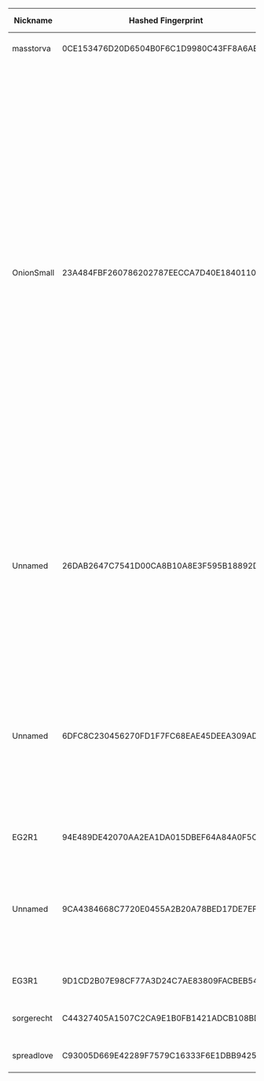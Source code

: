 | Nickname |  Hashed Fingerprint	| Or Addresses | Contact | Running | Flags | Last Seen | First Seen | Last Restarted | Advertised Bandwidth | Platform | Version | Version Status | Recommended Version | Verified hostnames | Exit policy |
|---|---|---|---|---|---|---|---|---|---|---|---|---|---|---|---|
|masstorva | 0CE153476D20D6504B0F6C1D9980C43FF8A6AE7A | ["107.175.245.254:9001"] | wxw at safe-mail dot net | true | Running, Valid | 2025-09-10 14:00:00 | 2025-09-10 00:00:00 | 2025-09-09 23:21:01 | 0 | Tor 0.4.8.17 on Linux | 0.4.8.17 | recommended | true | ["rack107-175-245-254va.dmzdns.com"] | ["reject *:*"]|
|OnionSmall | 23A484FBF260786202787EECCA7D40E184011027 | ["87.121.84.129:443"] | 0x47C256AB9AEEFFE9 c_e_p_r(at)inbox(dot)lv | true | Exit, Running, V2Dir, Valid | 2025-09-10 14:00:00 | 2025-09-10 10:00:00 | 2025-09-10 09:44:12 | 0 | Tor 0.4.8.17 on Linux | 0.4.8.17 | recommended | true | N/A | ["reject 0.0.0.0/8:*","reject 169.254.0.0/16:*","reject 127.0.0.0/8:*","reject 192.168.0.0/16:*","reject 10.0.0.0/8:*","reject 172.16.0.0/12:*","reject 87.121.84.129:*","accept *:43","accept *:53","accept *:79-81","accept *:88","accept *:110","accept *:143","accept *:194","accept *:220","accept *:389","accept *:443","accept *:531","accept *:543-544","accept *:563","accept *:636","accept *:749","accept *:873","accept *:989-995","accept *:1194","accept *:1723","accept *:2083","accept *:2086-2087","accept *:4321","accept *:5222-5223","accept *:5228","accept *:5900","accept *:5984","accept *:6660-6669","accept *:6679","accept *:6697","accept *:6984","accept *:8008","accept *:8080","accept *:8332-8333","accept *:8443","accept *:8888","accept *:11371","reject *:*"]|
|Unnamed | 26DAB2647C7541D00CA8B10A8E3F595B18892DA6 | ["38.60.250.79:9002"] | N/A | false | Exit, Running, V2Dir, Valid | 2025-09-10 09:00:00 | 2025-09-10 09:00:00 | 2025-09-10 08:09:27 | 0 | Tor 0.4.8.14 on Linux | 0.4.8.14 | recommended | true | N/A | ["reject 0.0.0.0/8:*","reject 169.254.0.0/16:*","reject 127.0.0.0/8:*","reject 192.168.0.0/16:*","reject 10.0.0.0/8:*","reject 172.16.0.0/12:*","reject 38.60.250.79:*","reject *:25","reject *:119","reject *:135-139","reject *:445","reject *:563","reject *:1214","reject *:4661-4666","reject *:6346-6429","reject *:6699","reject *:6881-6999","accept *:*"]|
|Unnamed | 6DFC8C230456270FD1F7FC68EAE45DEEA309ADA0 | ["38.60.250.79:9002"] | N/A | true | Exit, Running, V2Dir, Valid | 2025-09-10 14:00:00 | 2025-09-10 09:00:00 | 2025-09-10 08:29:27 | 0 | Tor 0.4.8.14 on Linux | 0.4.8.14 | recommended | true | N/A | ["reject 0.0.0.0/8:*","reject 169.254.0.0/16:*","reject 127.0.0.0/8:*","reject 192.168.0.0/16:*","reject 10.0.0.0/8:*","reject 172.16.0.0/12:*","reject 38.60.250.79:*","reject *:25","reject *:119","reject *:135-139","reject *:445","reject *:563","reject *:1214","reject *:4661-4666","reject *:6346-6429","reject *:6699","reject *:6881-6999","accept *:*"]|
|EG2R1 | 94E489DE42070AA2EA1DA015DBEF64A84A0F5C1A | ["38.54.4.115:9001"] | node344 at protonmail | true | Running, V2Dir, Valid | 2025-09-10 14:00:00 | 2025-09-10 04:00:00 | 2025-09-10 03:26:12 | 0 | Tor 0.4.8.17 on Linux | 0.4.8.17 | recommended | true | N/A | ["reject *:*"]|
|Unnamed | 9CA4384668C7720E0455A2B20A78BED17DE7EFAA | ["8.222.227.10:9002"] | N/A | true | Exit, Running, V2Dir, Valid | 2025-09-10 14:00:00 | 2025-09-10 13:00:00 | 2025-09-10 08:55:10 | 0 | Tor 0.4.8.14 on Linux | 0.4.8.14 | recommended | true | N/A | ["reject 0.0.0.0/8:*","reject 169.254.0.0/16:*","reject 127.0.0.0/8:*","reject 192.168.0.0/16:*","reject 10.0.0.0/8:*","reject 172.16.0.0/12:*","reject 8.222.227.10:*","accept *:80","accept *:443","accept *:8080","accept *:8081","reject *:*"]|
|EG3R1 | 9D1CD2B07E98CF77A3D24C7AE83809FACBEB547E | ["149.104.105.130:9001"] | node344 at protonmail | false | Running, V2Dir, Valid | 2025-09-10 04:00:00 | 2025-09-10 02:00:00 | 2025-09-10 01:28:14 | 0 | Tor 0.4.8.17 on Linux | 0.4.8.17 | recommended | true | N/A | ["reject *:*"]|
|sorgerecht | C44327405A1507C2CA9E1B0FB1421ADCB108BD67 | ["91.227.41.245:443"] | N/A | true | Running, V2Dir, Valid | 2025-09-10 14:00:00 | 2025-09-10 12:00:00 | 2025-09-10 11:07:50 | 0 | Tor 0.4.8.17 on Linux | 0.4.8.17 | recommended | true | ["ip-91-227-41-245-126990.vps.hosted-by-mvps.net"] | ["reject *:*"]|
|spreadlove | C93005D669E42289F7579C16333F6E1DBB9425D7 | ["173.206.250.158:9001"] | nocontact@gmai.com | true | Running, V2Dir, Valid | 2025-09-10 14:00:00 | 2025-09-10 03:00:00 | 2025-09-10 11:20:48 | 195584 | Tor 0.4.8.17 on Linux | 0.4.8.17 | recommended | true | N/A | ["reject *:*"]|
